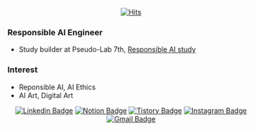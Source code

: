 <div align=center>
  
[![Hits](https://hits.seeyoufarm.com/api/count/incr/badge.svg?url=https%3A%2F%2Fgithub.com%2Fneulvo&count_bg=%2379C83D&title_bg=%23555555&icon=&icon_color=%23E7E7E7&title=hits&edge_flat=false)](https://hits.seeyoufarm.com)

</div>

### Responsible AI Engineer
- Study builder at Pseudo-Lab 7th, [Responsible AI study](https://github.com/Pseudo-Lab/responsibleAI)

### Interest
- Reponsible AI, AI Ethics
- AI Art, Digital Art

<div align=center>
  
[![Linkedin Badge](https://img.shields.io/badge/-LinkedIn-blue?style=flat-square&logo=Linkedin&logoColor=white&link=https://www.linkedin.com/in/neulvo/)](https://www.linkedin.com/in/neulvo/)
[![Notion Badge](https://img.shields.io/badge/-notion-badge?style=flat-square&logo=Notion&logoColor=white&color=black&link=https%3A%2F%2Fwww.notion.so%2Fneulvo%2F553a7c2f555f41eaae7e7f584ad34695%3Fpvs%3D4)](https://www.notion.so/neulvo/553a7c2f555f41eaae7e7f584ad34695?pvs=4)
[![Tistory Badge](https://img.shields.io/badge/-tistory-badge?style=flat-square&logo=Tistory&logoColor=white&color=%23eb531f&link=https%3A%2F%2Fneulvo.tistory.com%2F)](https://neulvo.tistory.com/)
[![Instagram Badge](https://img.shields.io/badge/-Instagram-dd2a7b?style=flat-square&logo=instagram&logoColor=white&link=https://www.instagram.com/neulvo_art/)](https://www.instagram.com/neulvo_art/) 
[![Gmail Badge](https://img.shields.io/badge/-Gmail-d14836?style=flat-square&logo=Gmail&logoColor=white&link=mailto:ghettolight91@gmail.com)](mailto:ghettolight91@gmail.com)  

</div>
